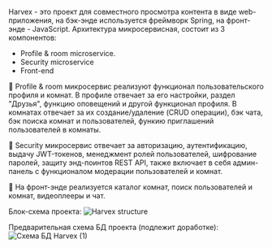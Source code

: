 Harvex - это проект для совместного просмотра контента в виде web-приложения, на бэк-энде используется фреймворк Spring, на фронт-энде - JavaScript.
Архитектура микросервисная, состоит из 3 компонентов:

- Profile & room microservice.
- Security microservice
- Front-end

💾 Profile & room микросервис реализуют функционал пользовательского профиля и комнат. В профиле отвечает за его настройки, раздел "Друзья", функцию оповещений и другой функционал профиля. В комнатах отвечает за их создание/удаление (CRUD операции), бэк чата, бэк поиска комнат и пользователей, функию приглашений пользователей в комнаты.

💾 Security микросервис отвечает за авторизацию, аутентификацию, выдачу JWT-токенов, менеджмент ролей пользователей, шифрование паролей, защиту энд-поинтов REST API, также включает в себя админ-панель с функционалом модерации пользователей и комнат.

💾 На фронт-энде реализуется каталог комнат, поиск пользователей и комнат, видеоплееры и чат.

Блок-схема проекта:
![Harvex structure](https://user-images.githubusercontent.com/98740924/222722924-e5e59d74-96cb-4283-b728-896a85fa241b.jpeg)

Предварительная схема БД проекта (подлежит доработке):
![Схема БД Harvex (1)](https://user-images.githubusercontent.com/98740924/222909310-957ec113-4820-455e-aaa4-05a9f088016c.jpeg)
